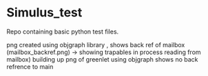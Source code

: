 # Simulus_test

Repo containing basic python test files.

png created using objgraph library , shows back ref of mailbox (mailbox_backref.png)  -> showing trapables in process reading from mailbox) building up
png of greenlet using objgraph shows no back refrence to main
